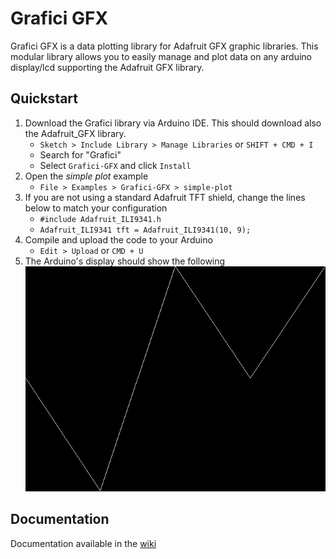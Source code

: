 # Grafici GFX
Grafici GFX is a data plotting library for Adafruit GFX graphic libraries. 
This modular library allows you to easily manage and plot data on any arduino display/lcd supporting the Adafruit GFX library.

## Quickstart

1. Download the Grafici library via Arduino IDE. This should download also the Adafruit_GFX library.
    - `Sketch > Include Library > Manage Libraries` or `SHIFT + CMD + I`
    - Search for "Grafici"
    - Select `Grafici-GFX` and click `Install`
2. Open the _simple plot_ example
    - `File > Examples > Grafici-GFX > simple-plot`
3. If you are not using a standard Adafruit TFT shield, change the lines below to match your configuration
    - `#include Adafruit_ILI9341.h` 
    - `Adafruit_ILI9341 tft = Adafruit_ILI9341(10, 9);`
4. Compile and upload the code to your Arduino
    - `Edit > Upload` or `CMD + U`
5. The Arduino's display should show the following
![simple plot](https://github.com/cattanimarco/Grafici-Test/blob/master/imgs/simple_plot.bmp)

## Documentation
Documentation available in the [wiki](https://github.com/cattanimarco/Grafici-GFX/wiki)


